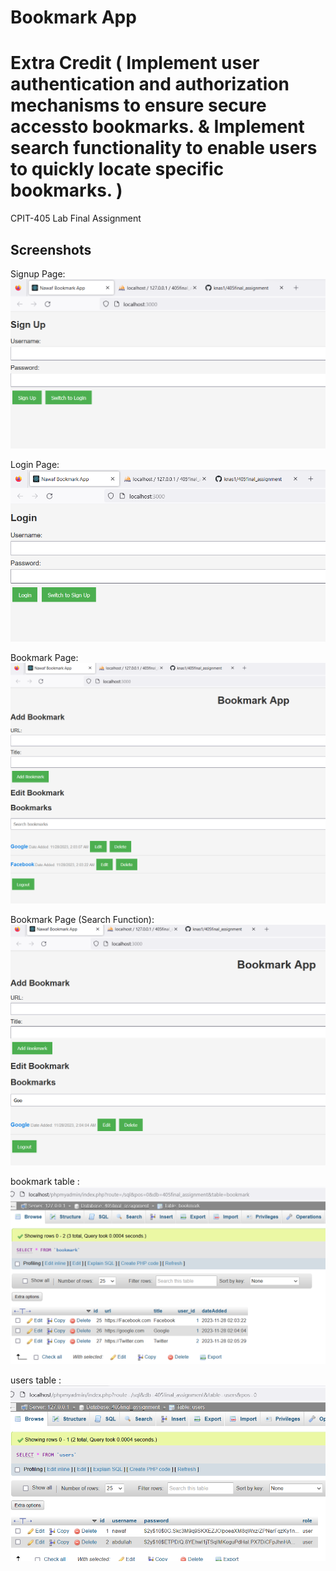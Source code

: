 # Bookmark App 
# Extra Credit ( Implement user authentication and authorization mechanisms to ensure secure accessto bookmarks. & Implement search functionality to enable users to quickly locate specific bookmarks. )

CPIT-405 Lab Final Assignment

## Screenshots

Signup Page:
![Signup Page:](screenshots/screenshot7.png)

Login Page:
![Login Page:](screenshots/screenshot1.png)

Bookmark Page:
![Bookmark Page:](screenshots/screenshot6.png)

Bookmark Page (Search Function):
![Bookmark Page (Search Function):](screenshots/screenshot4.png)

bookmark table :
![bookmark table:](screenshots/screenshot2.png)

users table :
![users table:](screenshots/screenshot3.png)
